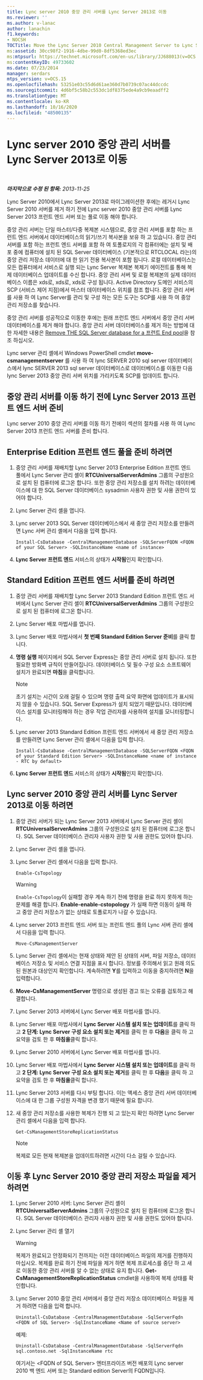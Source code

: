 ```yaml
---
title: Lync server 2010 중앙 관리 서버를 Lync Server 2013로 이동
ms.reviewer: ''
ms.author: v-lanac
author: lanachin
f1.keywords:
- NOCSH
TOCTitle: Move the Lync Server 2010 Central Management Server to Lync Server 2013
ms:assetid: 30cc98f2-1916-4dbe-99d0-8df5368ed3ec
ms:mtpsurl: https://technet.microsoft.com/en-us/library/JJ688013(v=OCS.15)
ms:contentKeyID: 49733602
ms.date: 07/23/2014
manager: serdars
mtps_version: v=OCS.15
ms.openlocfilehash: 53251e03c55d6d61ae360d7b0739c07ac44dccdc
ms.sourcegitcommit: 4d6bf5c58b2c553dc1df8375ede4a9cb9eaadff2
ms.translationtype: MT
ms.contentlocale: ko-KR
ms.lasthandoff: 10/16/2020
ms.locfileid: "48500135"
---
```

# <a name="move-the-lync-server-2010-central-management-server-to-lync-server-2013"></a>Lync server 2010 중앙 관리 서버를 Lync Server 2013로 이동

<div data-xmlns="http://www.w3.org/1999/xhtml">

<div class="topic" data-xmlns="http://www.w3.org/1999/xhtml" data-msxsl="urn:schemas-microsoft-com:xslt" data-cs="https://msdn.microsoft.com/">

<div data-asp="https://msdn2.microsoft.com/asp">



</div>

<div id="mainSection">

<div id="mainBody">

<span> </span>

_**마지막으로 수정 된 항목:** 2013-11-25_

Lync Server 2010에서 Lync Server 2013로 마이그레이션한 후에는 레거시 Lync Server 2010 서버를 제거 하기 전에 Lync server 2010 중앙 관리 서버를 Lync Server 2013 프런트 엔드 서버 또는 풀로 이동 해야 합니다.

중앙 관리 서버는 단일 마스터/다중 복제본 시스템으로, 중앙 관리 서버를 포함 하는 프런트 엔드 서버에서 데이터베이스의 읽기/쓰기 복사본을 보유 하 고 있습니다. 중앙 관리 서버를 포함 하는 프런트 엔드 서버를 포함 하 여 토폴로지의 각 컴퓨터에는 설치 및 배포 중에 컴퓨터에 설치 된 SQL Server 데이터베이스 (기본적으로 RTCLOCAL 라는)의 중앙 관리 저장소 데이터에 대 한 읽기 전용 복사본이 포함 됩니다. 로컬 데이터베이스는 모든 컴퓨터에서 서비스로 실행 되는 Lync Server 복제본 복제기 에이전트를 통해 복제 데이터베이스 업데이트를 수신 합니다. 중앙 관리 서버 및 로컬 복제본의 실제 데이터베이스 이름은 xds로, xds로, xds로 구성 됩니다. Active Directory 도메인 서비스의 SCP (서비스 제어 지점)에서 마스터 데이터베이스 위치를 참조 합니다. 중앙 관리 서버를 사용 하 여 Lync Server를 관리 및 구성 하는 모든 도구는 SCP를 사용 하 여 중앙 관리 저장소를 찾습니다.

중앙 관리 서버를 성공적으로 이동한 후에는 원래 프런트 엔드 서버에서 중앙 관리 서버 데이터베이스를 제거 해야 합니다. 중앙 관리 서버 데이터베이스를 제거 하는 방법에 대 한 자세한 내용은 [Remove THE SQL Server database for a 프런트 End pool](remove-the-sql-server-database-for-a-front-end-pool.md)을 참조 하십시오.

Lync server 관리 셸에서 Windows PowerShell cmdlet **move-csmanagementserver** 를 사용 하 여 lync SERVER 2010 sql server 데이터베이스에서 lync SERVER 2013 sql server 데이터베이스로 데이터베이스를 이동한 다음 lync Server 2013 중앙 관리 서버 위치를 가리키도록 SCP를 업데이트 합니다.

<div>

## <a name="preparing-lync-server-2013front-end-servers-before-moving-the-central-management-server"></a>중앙 관리 서버를 이동 하기 전에 Lync Server 2013 프런트 엔드 서버 준비

Lync server 2010 중앙 관리 서버를 이동 하기 전에이 섹션의 절차를 사용 하 여 Lync Server 2013 프런트 엔드 서버를 준비 합니다.

<div>

## <a name="to-prepare-an-enterprise-edition-front-end-pool"></a>Enterprise Edition 프런트 엔드 풀을 준비 하려면

1.  중앙 관리 서버를 재배치할 Lync Server 2013 Enterprise Edition 프런트 엔드 풀에서 Lync Server 관리 셸이 **RTCUniversalServerAdmins** 그룹의 구성원으로 설치 된 컴퓨터에 로그온 합니다. 또한 중앙 관리 저장소를 설치 하려는 데이터베이스에 대 한 SQL Server 데이터베이스 sysadmin 사용자 권한 및 사용 권한이 있어야 합니다.

2.  Lync Server 관리 셸을 엽니다.

3.  Lync server 2013 SQL Server 데이터베이스에서 새 중앙 관리 저장소를 만들려면 Lync 서버 관리 셸에서 다음을 입력 합니다.
    
        Install-CsDatabase -CentralManagementDatabase -SQLServerFQDN <FQDN of your SQL Server> -SQLInstanceName <name of instance>

4.  **Lync Server 프런트 엔드** 서비스의 상태가 **시작됨**인지 확인합니다.

</div>

<div>

## <a name="to-prepare-a-standard-edition-front-end-server"></a>Standard Edition 프런트 엔드 서버를 준비 하려면

1.  중앙 관리 서버를 재배치할 Lync Server 2013 Standard Edition 프런트 엔드 서버에서 Lync Server 관리 셸이 **RTCUniversalServerAdmins** 그룹의 구성원으로 설치 된 컴퓨터에 로그온 합니다.

2.  Lync Server 배포 마법사를 엽니다.

3.  Lync Server 배포 마법사에서 **첫 번째 Standard Edition Server 준비**를 클릭 합니다.

4.  **명령 실행** 페이지에서 SQL Server Express는 중앙 관리 서버로 설치 됩니다. 또한 필요한 방화벽 규칙이 만들어집니다. 데이터베이스 및 필수 구성 요소 소프트웨어 설치가 완료되면 **마침**을 클릭합니다.
    
    <div>
    

    > [!NOTE]  
    > 초기 설치는 시간이 오래 걸릴 수 있으며 명령 출력 요약 화면에 업데이트가 표시되지 않을 수 있습니다. SQL Server Express가 설치 되었기 때문입니다. 데이터베이스 설치를 모니터링해야 하는 경우 작업 관리자를 사용하여 설치를 모니터링합니다.

    
    </div>

5.  Lync server 2013 Standard Edition 프런트 엔드 서버에서 새 중앙 관리 저장소를 만들려면 Lync Server 관리 셸에서 다음을 입력 합니다.
    
        Install-CsDatabase -CentralManagementDatabase -SQLServerFQDN <FQDN of your Standard Edition Server> -SQLInstanceName <name of instance - RTC by default>

6.  **Lync Server 프런트 엔드** 서비스의 상태가 **시작됨**인지 확인합니다.

</div>

</div>

<div>

## <a name="to-move-the-lync-server-2010central-management-server-to-lync-server-2013"></a>Lync server 2010 중앙 관리 서버를 Lync Server 2013로 이동 하려면

1.  중앙 관리 서버가 되는 Lync Server 2013 서버에서 Lync Server 관리 셸이 **RTCUniversalServerAdmins** 그룹의 구성원으로 설치 된 컴퓨터에 로그온 합니다. SQL Server 데이터베이스 관리자 사용자 권한 및 사용 권한도 있어야 합니다.

2.  Lync Server 관리 셸을 엽니다.

3.  Lync Server 관리 셸에서 다음을 입력 합니다.
    
        Enable-CsTopology
    
    <div>
    

    > [!WARNING]  
    > <CODE>Enable-CsTopology</CODE>이 실패할 경우 계속 하기 전에 명령을 완료 하지 못하게 하는 문제를 해결 합니다. <STRONG>Enable-enable-cstopology</STRONG> 가 실패 하면 이동이 실패 하 고 중앙 관리 저장소가 없는 상태로 토폴로지가 나갈 수 있습니다.

    
    </div>

4.  Lync server 2013 프런트 엔드 서버 또는 프런트 엔드 풀의 Lync 서버 관리 셸에서 다음을 입력 합니다.
    
        Move-CsManagementServer

5.  Lync Server 관리 셸에서는 현재 상태와 제안 된 상태의 서버, 파일 저장소, 데이터베이스 저장소 및 서비스 연결 지점을 표시 합니다. 정보를 주의해서 읽고 원래 의도된 원본과 대상인지 확인합니다. 계속하려면 **Y**를 입력하고 이동을 중지하려면 **N**을 입력합니다.

6.  **Move-CsManagementServer** 명령으로 생성된 경고 또는 오류를 검토하고 해결합니다.

7.  Lync Server 2013 서버에서 Lync Server 배포 마법사를 엽니다.

8.  Lync Server 배포 마법사에서 **Lync Server 시스템 설치 또는 업데이트**를 클릭 하 고 **2 단계: Lync Server 구성 요소 설치 또는 제거**를 클릭 한 후 **다음**을 클릭 하 고 요약을 검토 한 후 **마침을**클릭 합니다.

9.  Lync Server 2010 서버에서 Lync Server 배포 마법사를 엽니다.

10. Lync Server 배포 마법사에서 **Lync Server 시스템 설치 또는 업데이트**를 클릭 하 고 **2 단계: Lync Server 구성 요소 설치 또는 제거**를 클릭 한 후 **다음**을 클릭 하 고 요약을 검토 한 후 **마침을**클릭 합니다.

11. Lync Server 2013 서버를 다시 부팅 합니다. 이는 액세스 중앙 관리 서버 데이터베이스에 대 한 그룹 구성원 자격을 변경 했기 때문에 필요 합니다.

12. 새 중앙 관리 저장소를 사용한 복제가 진행 되 고 있는지 확인 하려면 Lync Server 관리 셸에서 다음을 입력 합니다.
    
        Get-CsManagementStoreReplicationStatus
    
    <div>
    

    > [!NOTE]  
    > 복제로 모든 현재 복제본을 업데이트하려면 시간이 다소 걸릴 수 있습니다.

    
    </div>

</div>

<div>

## <a name="to-remove-lync-server-2010central-management-store-files-after-a-move"></a>이동 후 Lync Server 2010 중앙 관리 저장소 파일을 제거 하려면

1.  Lync Server 2010 서버: Lync Server 관리 셸이 **RTCUniversalServerAdmins** 그룹의 구성원으로 설치 된 컴퓨터에 로그온 합니다. SQL Server 데이터베이스 관리자 사용자 권한 및 사용 권한도 있어야 합니다.

2.  Lync Server 관리 셸 열기
    
    <div>
    

    > [!WARNING]  
    > 복제가 완료되고 안정화되기 전까지는 이전 데이터베이스 파일의 제거를 진행하지 마십시오. 복제를 완료 하기 전에 파일을 제거 하면 복제 프로세스를 중단 하 고 새로 이동한 중앙 관리 서버를 알 수 없는 상태로 유지 합니다. <STRONG>Get-CsManagementStoreReplicationStatus</STRONG> cmdlet을 사용하여 복제 상태를 확인합니다.

    
    </div>

3.  Lync Server 2010 중앙 관리 서버에서 중앙 관리 저장소 데이터베이스 파일을 제거 하려면 다음을 입력 합니다.
    
        Uninstall-CsDatabase -CentralManagementDatabase -SqlServerFqdn <FQDN of SQL Server> -SqlInstanceName <Name of source server>
    
    예제:
    
        Uninstall-CsDatabase -CentralManagementDatabase -SqlServerFqdn sql.contoso.net -SqlInstanceName rtc
    
    여기서는 \<FQDN of SQL Server\> 엔터프라이즈 버전 배포의 Lync server 2010 백 엔드 서버 또는 Standard edition Server의 FQDN입니다.

</div>

</div>

<span> </span>

</div>

</div>

</div>

